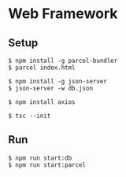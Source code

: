 # Web Framework

## Setup

    $ npm install -g parcel-bundler
    $ parcel index.html

    $ npm install -g json-server
    $ json-server -w db.json

    $ npm install axios

    $ tsc --init

## Run

    $ npm run start:db
    $ npm run start:parcel

